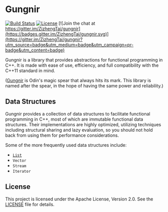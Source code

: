# Gungnir

[![Build Status](https://travis-ci.org/ZizhengTai/gungnir.svg?branch=master)](https://travis-ci.org/ZizhengTai/gungnir)
[![License](https://img.shields.io/badge/license-Apache_2.0-blue.svg)](./LICENSE)
[![Join the chat at https://gitter.im/ZizhengTai/gungnir](https://badges.gitter.im/ZizhengTai/gungnir.svg)](https://gitter.im/ZizhengTai/gungnir?utm_source=badge&utm_medium=badge&utm_campaign=pr-badge&utm_content=badge)

Gungnir is a library that provides abstractions for functional programming in C++. It is made with ease of use, efficiency, and full compatibility with the C++11 standard in mind.

([Gungnir](https://en.wikipedia.org/wiki/Gungnir) is Odin's magic spear that always hits its mark. This library is named after the spear, in the hope of having the same power and reliability.)

## Data Structures

Gungnir provides a collection of data structures to facilitate functional programming in C++, most of which are immutable functional data structures. Their implementations are highly optimized, utilizing techniques including structural sharing and lazy evaluation, so you should not hold back from using them for performance considerations.

Some of the more frequently used data structures include:

* [`List`](./include/gungnir/List.hpp)
* `Vector`
* `Stream`
* `Iterator`

## License

This project is licensed under the Apache License, Version 2.0. See the [LICENSE](./LICENSE) file for details.
